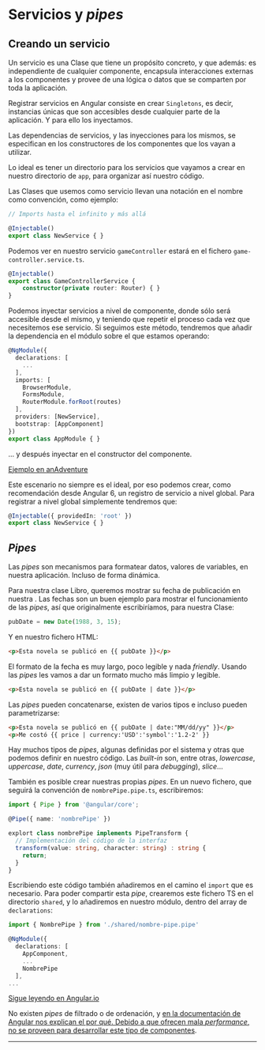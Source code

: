 # Servicios y _pipes_

## Creando un servicio

Un servicio es una Clase que tiene un propósito concreto, y que además: es independiente de cualquier componente, encapsula interacciones externas a los componentes y provee de una lógica o datos que se comparten por toda la aplicación.

Registrar servicios en Angular consiste en crear `Singletons`, es decir, instancias únicas que son accesibles desde cualquier parte de la aplicación. Y para ello los inyectamos.

Las dependencias de servicios, y las inyecciones para los mismos, se especifican en los constructores de los componentes que los vayan a utilizar.

Lo ideal es tener un directorio para los servicios que vayamos a crear en nuestro directorio de `app`, para organizar así nuestro código.

Las Clases que usemos como servicio llevan una notación en el nombre como convención, como ejemplo:

```ts
// Imports hasta el infinito y más allá

@Injectable()
export class NewService { }
```

Podemos ver en nuestro servicio `gameController` estará en el fichero `game-controller.service.ts`.

```ts
@Injectable()
export class GameControllerService {
    constructor(private router: Router) { }
}
```

Podemos inyectar servicios a nivel de componente, donde sólo será accesible desde el mismo, y teniendo que repetir el proceso cada vez que necesitemos ese servicio. Si seguimos este método, tendremos que añadir la dependencia en el módulo sobre el que estamos operando:

```ts
@NgModule({
  declarations: [
    ...
  ],
  imports: [
    BrowserModule,
    FormsModule,
    RouterModule.forRoot(routes)
  ],
  providers: [NewService],
  bootstrap: [AppComponent]
})
export class AppModule { }
```

... y después inyectar en el constructor del componente.

[Ejemplo en anAdventure](https://github.com/Beelzenef/anAdventure/commit/2d28271ea549b429c6ff2df3b38cab42b5f1e03b)

Este escenario no siempre es el ideal, por eso podemos crear, como recomendación desde Angular 6, un registro de servicio a nivel global. Para registrar a nivel global simplemente tendremos que:

```ts
@Injectable({ providedIn: 'root' })
export class NewService { }
```

## _Pipes_

Las _pipes_ son mecanismos para formatear datos, valores de variables, en nuestra aplicación. Incluso de forma dinámica.

Para nuestra clase Libro, queremos mostrar su fecha de publicación en nuestra . Las fechas son un buen ejemplo para mostrar el funcionamiento de las _pipes_, así que originalmente escribiríamos, para nuestra Clase:

```ts
pubDate = new Date(1988, 3, 15);
```

Y en nuestro fichero HTML:

```html
<p>Esta novela se publicó en {{ pubDate }}</p>
```

El formato de la fecha es muy largo, poco legible y nada _friendly_. Usando las _pipes_ les vamos a dar un formato mucho más limpio y legible.

```html
<p>Esta novela se publicó en {{ pubDate | date }}</p>
```

Las _pipes_ pueden concatenarse, existen de varios tipos e incluso pueden parametrizarse:

```html
<p>Esta novela se publicó en {{ pubDate | date:"MM/dd/yy" }}</p>
<p>Me costó {{ price | currency:'USD':'symbol':'1.2-2' }}
```

Hay muchos tipos de _pipes_, algunas definidas por el sistema y otras que podemos definir en nuestro código. Las _built-in_ son, entre otras, _lowercase_, _uppercase_, _date_, _currency_, _json_ (muy útil para _debugging_), _slice_...

También es posible crear nuestras propias _pipes_. En un nuevo fichero, que seguirá la convención de `nombrePipe.pipe.ts`, escribiremos:

```ts
import { Pipe } from '@angular/core';

@Pipe({ name: 'nombrePipe' })

explort class nombrePipe implements PipeTransform {
  // Implementación del código de la interfaz
  transform(value: string, character: string) : string {
    return;
  }
}
```

Escribiendo este código también añadiremos en el camino el `import` que es necesario. Para poder compartir esta _pipe_, crearemos este fichero TS en el directorio `shared`, y lo añadiremos en nuestro módulo, dentro del array de `declarations`:

```ts
import { NombrePipe } from './shared/nombre-pipe.pipe'

@NgModule({
  declarations: [
    AppComponent,
    ...
    NombrePipe
  ],
...
```

[Sigue leyendo en Angular.io](https://angular.io/guide/pipes)

No existen _pipes_ de filtrado o de ordenación, y [en la documentación de Angular nos explican el por qué. Debido a que ofrecen mala _performance_, no se proveen para desarrollar este tipo de componentes](https://angular.io/guide/pipes#appendix-no-filterpipe-or-orderbypipe).

---
